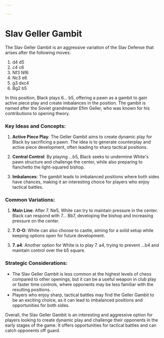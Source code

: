 ```yaml
---

---
```

# Slav Geller Gambit

The Slav Geller Gambit is an aggressive variation of the Slav Defense that arises after the following moves:

1. d4 d5  
2. c4 c6  
3. Nf3 Nf6  
4. Nc3 e6  
5. g3 dxc4  
6. Bg2 b5

In this position, Black plays 6... b5, offering a pawn as a gambit to gain active piece play and create imbalances in the position. The gambit is named after the Soviet grandmaster Efim Geller, who was known for his contributions to opening theory.

### Key Ideas and Concepts:

1. **Active Piece Play**: The Geller Gambit aims to create dynamic play for Black by sacrificing a pawn. The idea is to generate counterplay and active piece development, often leading to sharp tactical positions.

2. **Central Control**: By playing ...b5, Black seeks to undermine White's pawn structure and challenge the center, while also preparing to fianchetto the light-squared bishop.

3. **Imbalances**: The gambit leads to imbalanced positions where both sides have chances, making it an interesting choice for players who enjoy tactical battles.

### Common Variations:

1. **Main Line**: After 7. Ne5, White can try to maintain pressure in the center. Black can respond with 7... Bb7, developing the bishop and increasing pressure on the center.

2. **7. O-O**: White can also choose to castle, aiming for a solid setup while keeping options open for future development.

3. **7. a4**: Another option for White is to play 7. a4, trying to prevent ...b4 and maintain control over the b5 square.

### Strategic Considerations:

- The Slav Geller Gambit is less common at the highest levels of chess compared to other openings, but it can be a useful weapon in club play or faster time controls, where opponents may be less familiar with the resulting positions.
- Players who enjoy sharp, tactical battles may find the Geller Gambit to be an exciting choice, as it can lead to imbalanced positions and opportunities for both sides.

Overall, the Slav Geller Gambit is an interesting and aggressive option for players looking to create dynamic play and challenge their opponents in the early stages of the game. It offers opportunities for tactical battles and can catch opponents off guard.
